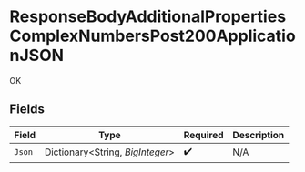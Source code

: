 # ResponseBodyAdditionalPropertiesComplexNumbersPost200ApplicationJSON

OK


## Fields

| Field                            | Type                             | Required                         | Description                      |
| -------------------------------- | -------------------------------- | -------------------------------- | -------------------------------- |
| `Json`                           | Dictionary<String, *BigInteger*> | :heavy_check_mark:               | N/A                              |